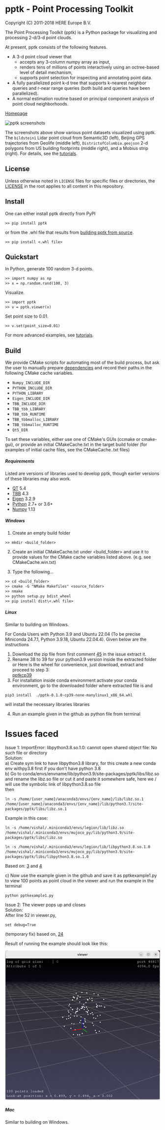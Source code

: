 # pptk - Point Processing Toolkit

Copyright (C) 2011-2018 HERE Europe B.V.

The Point Processing Toolkit (pptk) is a Python package for visualizing and processing 2-d/3-d point clouds.

At present, pptk consists of the following features.

* A 3-d point cloud viewer that
  - accepts any 3-column numpy array as input,
  - renders tens of millions of points interactively using an octree-based level of detail mechanism,
  - supports point selection for inspecting and annotating point data.
* A fully parallelized point k-d tree that supports k-nearest neighbor queries and r-near range queries
  (both build and queries have been parallelized).
* A normal estimation routine based on principal component analysis of point cloud neighborhoods.

[Homepage](https://heremaps.github.io/pptk/index.html)

![pptk screenshots](/docs/source/tutorials/viewer/images/tutorial_banner.png)

The screenshots above show various point datasets visualized using pptk.
The `bildstein1` Lidar point cloud from Semantic3D (left),
Beijing GPS trajectories from Geolife (middle left),
`DistrictofColumbia.geojson` 2-d polygons from US building footprints (middle right),
and a Mobius strip (right).
For details, see the [tutorials](https://heremaps.github.io/pptk/tutorial.html).

## License

Unless otherwise noted in `LICENSE` files for specific files or directories,
the [LICENSE](LICENSE) in the root applies to all content in this repository.

## Install

One can either install pptk directly from PyPI

```
>> pip install pptk
```

or from the .whl file that results from [building pptk from source](#build).

```
>> pip install <.whl file>
```

## Quickstart

In Python, generate 100 random 3-d points.

```
>> import numpy as np
>> x = np.random.rand(100, 3)
```

Visualize.

```
>> import pptk
>> v = pptk.viewer(x)
```

Set point size to 0.01.

```
>> v.set(point_size=0.01)
```

For more advanced examples, see [tutorials](https://heremaps.github.io/pptk/tutorial.html).

## Build

We provide CMake scripts for automating most of the build process, but ask the
user to manually prepare [dependencies](#requirements) and record their paths
in the following CMake cache variables.

* `Numpy_INCLUDE_DIR`
* `PYTHON_INCLUDE_DIR`
* `PYTHON_LIBRARY`
* `Eigen_INCLUDE_DIR`
* `TBB_INCLUDE_DIR`
* `TBB_tbb_LIBRARY`
* `TBB_tbb_RUNTIME`
* `TBB_tbbmalloc_LIBRARY`
* `TBB_tbbmalloc_RUNTIME`
* `Qt5_DIR`

To set these variables, either use one of CMake's GUIs (ccmake or cmake-gui),
or provide an initial CMakeCache.txt in the target build folder
(for examples of initial cache files, see the CMakeCache.<platform>.txt files)

##### Requirements

Listed are versions of libraries used to develop pptk, though earlier versions
of these libraries may also work.

* [QT](https://www.qt.io/) 5.4
* [TBB](https://www.threadingbuildingblocks.org/) 4.3
* [Eigen](http://eigen.tuxfamily.org) 3.2.9
* [Python](https://www.python.org/) 2.7+ or 3.6+
* [Numpy](http://www.numpy.org/) 1.13

##### Windows

1. Create an empty build folder

```
>> mkdir <build_folder>
```

2. Create an initial CMakeCache.txt under <build_folder> and use it to provide
values for the CMake cache variables listed above. (e.g. see CMakeCache.win.txt)

3. Type the following...

```
>> cd <build_folder>
>> cmake -G "NMake Makefiles" <source_folder>
>> nmake
>> python setup.py bdist_wheel
>> pip install dist\<.whl file>
```

##### Linux

Similar to building on Windows.

For Conda Users with Python 3.9 and Ubuntu 22.04 (To be precise Miniconda 24.7.1, Python 3.9.18, Ubuntu 22.04.4). Given below are the instructions



1. Download the zip file from first comment [45](https://github.com/heremaps/pptk/pull/45) in the issue
extract it.
2. Rename 38 to 39 for your python3.9 version inside the extracted folder \
 or Here is the wheel for convenience, just download, extract and proceed to step 3:\
 [pptkcp39](https://github.com/austinvishal/pptk/blob/pptk_view/resources/pptk-0.1.1-cp39-none-manylinux2014_x86_64.zip) 
3. For installation inside conda environment
activate your conda environment, go to the downloaded folder where extracted file is and 
```
pip3 install  ./pptk-0.1.0-cp39-none-manylinux1_x86_64.whl
```
will install the necessary libraries libraries

4. Run an example given in the github as python file from terminal

# Issues faced

Issue 1: ImportError: libpython3.8.so.1.0: cannot open shared object file: No such file or directory \
Solution: \
a) Create sym link to have libpython3.8 library, for this create a new conda env withpy3.8 first if you don't have python 3.8 \
b) Go to conda/envs/envname/lib/python3.9/site-packages/pptk/libs/libz.so and rename the libz.so file or cut it and paste it somewhere safe, here we / will use the symbolic link of libpython3.8.so file \
then   
```
ln -s /home/{user_name}/anaconda3/envs/{env_name}/lib/libz.so.1 /home/{user_name}/anaconda3/envs/{env_name}/lib/python3.7/site-packages/pptk/libs/libz.so.1
```
Example in this case:
```
ln -s /home/vishal/.miniconda3/envs/legion/lib/libz.so /home/vishal/.miniconda3/envs/mujoco_py/lib/python3.9/site-packages/pptk/libs/libz.so
```
```
ln -s /home/vishal/.miniconda3/envs/legion/lib/libpython3.8.so.1.0 /home/vishal/.miniconda3/envs/mujoco_py/lib/python3.9/site-packages/pptk/libs/libpython3.8.so.1.0
```

Based on:  [3](https://github.com/heremaps/pptk/issues/3) and [4](https://github.com/heremaps/pptk/issues/4 ) 

c) Now use the example given in the github and save it as pptkexample1.py to view 100 points as point cloud in the viewer and run the example in the terminal
```
python pptkexample1.py
```
Issue 2: The viewer pops up and closes \
Solution:  \
After line 52 in viewer.py, 
```
set debug=True
```
(temporary fix) based on, [24](https://github.com/heremaps/pptk/issues/24) 

Result of running the example should look like this:
<p align="center">

![](https://github.com/austinvishal/pptk/blob/pptk_view/resources/1.png)
</p>

##### Mac

Similar to building on Windows.

